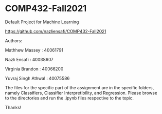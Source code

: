 # COMP432-Fall2021
Default Project for Machine Learning

https://github.com/nazliensafi/COMP432-Fall2021

Authors:

Mathhew Massey : 40061791

Nazli Ensafi : 40038607

Virginia Brandon : 40066200

Yuvraj Singh Athwal : 40075586


The files for the specific part of the assignment are in the specific folders, namely Classifiers, Classifier Interpretibility, and Regression.
Please browse to the directories and run the .ipynb files respective to the topic.

Thanks!
